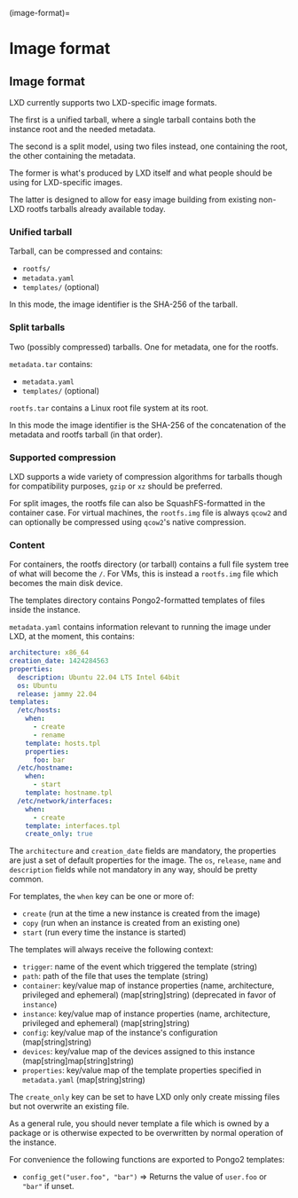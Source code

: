 (image-format)=
# Image format

## Image format

LXD currently supports two LXD-specific image formats.

The first is a unified tarball, where a single tarball
contains both the instance root and the needed metadata.

The second is a split model, using two files instead, one containing
the root, the other containing the metadata.

The former is what's produced by LXD itself and what people should be
using for LXD-specific images.

The latter is designed to allow for easy image building from existing
non-LXD rootfs tarballs already available today.

### Unified tarball

Tarball, can be compressed and contains:

- `rootfs/`
- `metadata.yaml`
- `templates/` (optional)

In this mode, the image identifier is the SHA-256 of the tarball.

### Split tarballs

Two (possibly compressed) tarballs. One for metadata, one for the rootfs.

`metadata.tar` contains:

- `metadata.yaml`
- `templates/` (optional)

`rootfs.tar` contains a Linux root file system at its root.

In this mode the image identifier is the SHA-256 of the concatenation of
the metadata and rootfs tarball (in that order).

### Supported compression

LXD supports a wide variety of compression algorithms for tarballs
though for compatibility purposes, `gzip` or `xz` should be preferred.

For split images, the rootfs file can also be SquashFS-formatted in the
container case. For virtual machines, the `rootfs.img` file is always
`qcow2` and can optionally be compressed using `qcow2`'s native compression.

### Content

For containers, the rootfs directory (or tarball) contains a full file system tree of what will become the `/`.
For VMs, this is instead a `rootfs.img` file which becomes the main disk device.

The templates directory contains Pongo2-formatted templates of files inside the instance.

`metadata.yaml` contains information relevant to running the image under
LXD, at the moment, this contains:

```yaml
architecture: x86_64
creation_date: 1424284563
properties:
  description: Ubuntu 22.04 LTS Intel 64bit
  os: Ubuntu
  release: jammy 22.04
templates:
  /etc/hosts:
    when:
      - create
      - rename
    template: hosts.tpl
    properties:
      foo: bar
  /etc/hostname:
    when:
      - start
    template: hostname.tpl
  /etc/network/interfaces:
    when:
      - create
    template: interfaces.tpl
    create_only: true
```

The `architecture` and `creation_date` fields are mandatory, the properties
are just a set of default properties for the image. The `os`, `release`,
`name` and `description` fields while not mandatory in any way, should be
pretty common.

For templates, the `when` key can be one or more of:

- `create` (run at the time a new instance is created from the image)
- `copy` (run when an instance is created from an existing one)
- `start` (run every time the instance is started)

The templates will always receive the following context:

- `trigger`: name of the event which triggered the template (string)
- `path`: path of the file that uses the template (string)
- `container`: key/value map of instance properties (name, architecture, privileged and ephemeral) (map[string]string) (deprecated in favor of `instance`)
- `instance`: key/value map of instance properties (name, architecture, privileged and ephemeral) (map[string]string)
- `config`: key/value map of the instance's configuration (map[string]string)
- `devices`: key/value map of the devices assigned to this instance (map[string]map[string]string)
- `properties`: key/value map of the template properties specified in `metadata.yaml` (map[string]string)

The `create_only` key can be set to have LXD only only create missing files but not overwrite an existing file.

As a general rule, you should never template a file which is owned by a
package or is otherwise expected to be overwritten by normal operation
of the instance.

For convenience the following functions are exported to Pongo2 templates:

- `config_get("user.foo", "bar")` => Returns the value of `user.foo` or `"bar"` if unset.
